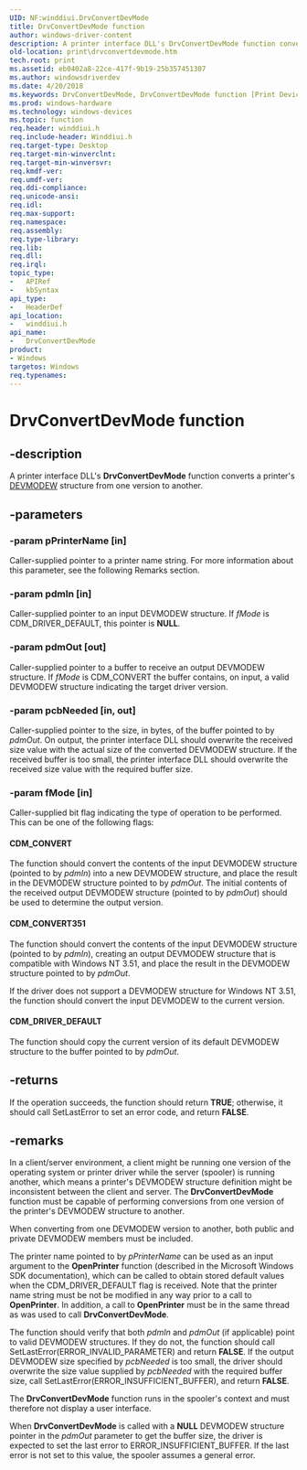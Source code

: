 ```yaml
---
UID: NF:winddiui.DrvConvertDevMode
title: DrvConvertDevMode function
author: windows-driver-content
description: A printer interface DLL's DrvConvertDevMode function converts a printer's DEVMODEW structure from one version to another.
old-location: print\drvconvertdevmode.htm
tech.root: print
ms.assetid: eb0402a8-22ce-417f-9b19-25b357451307
ms.author: windowsdriverdev
ms.date: 4/20/2018
ms.keywords: DrvConvertDevMode, DrvConvertDevMode function [Print Devices], print.drvconvertdevmode, print_interface-graphics_ceabaf66-f730-4243-85a7-ffcee065192b.xml, winddiui/DrvConvertDevMode
ms.prod: windows-hardware
ms.technology: windows-devices
ms.topic: function
req.header: winddiui.h
req.include-header: Winddiui.h
req.target-type: Desktop
req.target-min-winverclnt: 
req.target-min-winversvr: 
req.kmdf-ver: 
req.umdf-ver: 
req.ddi-compliance: 
req.unicode-ansi: 
req.idl: 
req.max-support: 
req.namespace: 
req.assembly: 
req.type-library: 
req.lib: 
req.dll: 
req.irql: 
topic_type:
-	APIRef
-	kbSyntax
api_type:
-	HeaderDef
api_location:
-	winddiui.h
api_name:
-	DrvConvertDevMode
product:
- Windows
targetos: Windows
req.typenames: 
---
```


# DrvConvertDevMode function


## -description


A printer interface DLL's <b>DrvConvertDevMode</b> function converts a printer's <a href="https://msdn.microsoft.com/library/windows/hardware/ff552837">DEVMODEW</a> structure from one version to another.


## -parameters




### -param pPrinterName [in]

Caller-supplied pointer to a printer name string. For more information about this parameter, see the following Remarks section.


### -param pdmIn [in]

Caller-supplied pointer to an input DEVMODEW structure. If <i>fMode</i> is CDM_DRIVER_DEFAULT, this pointer is <b>NULL</b>.


### -param pdmOut [out]

Caller-supplied pointer to a buffer to receive an output DEVMODEW structure. If <i>fMode</i> is CDM_CONVERT the buffer contains, on input, a valid DEVMODEW structure indicating the target driver version.


### -param pcbNeeded [in, out]

Caller-supplied pointer to the size, in bytes, of the buffer pointed to by <i>pdmOut</i>. On output, the printer interface DLL should overwrite the received size value with the actual size of the converted DEVMODEW structure. If the received buffer is too small, the printer interface DLL should overwrite the received size value with the required buffer size.


### -param fMode [in]

Caller-supplied bit flag indicating the type of operation to be performed. This can be one of the following flags:





#### CDM_CONVERT

The function should convert the contents of the input DEVMODEW structure (pointed to by <i>pdmIn</i>) into a new DEVMODEW structure, and place the result in the DEVMODEW structure pointed to by <i>pdmOut</i>. The initial contents of the received output DEVMODEW structure (pointed to by <i>pdmOut</i>) should be used to determine the output version.





#### CDM_CONVERT351

The function should convert the contents of the input DEVMODEW structure (pointed to by <i>pdmIn</i>), creating an output DEVMODEW structure that is compatible with Windows NT 3.51, and place the result in the DEVMODEW structure pointed to by <i>pdmOut</i>.

If the driver does not support a DEVMODEW structure for Windows NT 3.51, the function should convert the input DEVMODEW to the current version.





#### CDM_DRIVER_DEFAULT

The function should copy the current version of its default DEVMODEW structure to the buffer pointed to by <i>pdmOut</i>.


## -returns



If the operation succeeds, the function should return <b>TRUE</b>; otherwise, it should call SetLastError to set an error code, and return <b>FALSE</b>.




## -remarks



In a client/server environment, a client might be running one version of the operating system or printer driver while the server (spooler) is running another, which means a printer's DEVMODEW structure definition might be inconsistent between the client and server. The <b>DrvConvertDevMode</b> function must be capable of performing conversions from one version of the printer's DEVMODEW structure to another.

When converting from one DEVMODEW version to another, both public and private DEVMODEW members must be included.

The printer name pointed to by <i>pPrinterName</i> can be used as an input argument to the <b>OpenPrinter</b> function (described in the Microsoft Windows SDK documentation), which can be called to obtain stored default values when the CDM_DRIVER_DEFAULT flag is received. Note that the printer name string must be not be modified in any way prior to a call to <b>OpenPrinter</b>. In addition, a call to <b>OpenPrinter</b> must be in the same thread as was used to call <b>DrvConvertDevMode</b>. 

The function should verify that both <i>pdmIn</i> and <i>pdmOut</i> (if applicable) point to valid DEVMODEW structures. If they do not, the function should call SetLastError(ERROR_INVALID_PARAMETER) and return <b>FALSE</b>. If the output DEVMODEW size specified by <i>pcbNeeded</i> is too small, the driver should overwrite the size value supplied by <i>pcbNeeded</i> with the required buffer size, call SetLastError(ERROR_INSUFFICIENT_BUFFER), and return <b>FALSE</b>.

The <b>DrvConvertDevMode</b> function runs in the spooler's context and must therefore not display a user interface.

When <b>DrvConvertDevMode</b> is called with a <b>NULL</b> DEVMODEW structure pointer in the <i>pdmOut </i>parameter to get the buffer size, the driver is expected to set the last error to ERROR_INSUFFICIENT_BUFFER. If the last error is not set to this value, the spooler assumes a general error.



